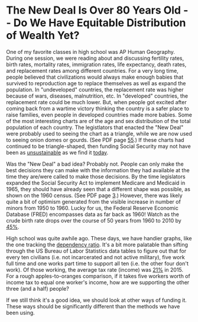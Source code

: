 # The New Deal Is Over 80 Years Old -- Do We Have Equitable Distribution of Wealth Yet?

One of my favorite classes in high school was AP Human Geography.  During one session, we were reading about and discussing fertility rates, birth rates, mortality rates, immigration rates, life expectancy, death rates, and replacement rates among different countries.  For a very long time, people believed that civilizations would always make enough babies that survived to reproduction age to replace themselves as well as expand the population.  In "undeveloped" countries, the replacement rate was higher because of wars, diseases, malnutrition, etc.  In "developed" countries, the replacement rate could be much lower.  But, when people got excited after coming back from a wartime victory thinking the country is a safer place to raise families, even people in developed countries made more babies.  Some of the most interesting charts are of the age and sex distribution of the total population of each country.  The legistlators that enacted the "New Deal" were probably used to seeing the chart as a triangle, while we are now used to seeing onion domes or gourds.  (See PDF page [55](https://www.census.gov/prod/2002pubs/censr-4.pdf).)  If these charts had continued to be triangle-shaped, then funding Social Security may not have been as [unsustainable](https://www.fiscal.treasury.gov/fsreports/rpt/finrep/fr/16frusg/01112017FR_(Final).pdf) as we find it [today](https://www.census.gov/popclock/).

Was the "New Deal" a bad idea?  Probably not.  People can only make the best decisions they can make with the information they had available at the time they are/were called to make those decisions.  By the time legislators expanded the Social Security Act to implement Medicare and Medicaid in 1965, they should have already seen that a different shape was possible, as shown on the 1960 census. (See PDF page [3](https://www2.census.gov/library/publications/1961/compendia/statab/82ed/1961-02.pdf).)  However, there was likely quite a bit of optimism generated from the visible increase in number of minors from 1950 to 1960.  Lucky for us, the Federal Reserve Economic Database (FRED) encompasses data as far back as 1960!  Watch as the crude birth rate drops over the course of 50 years from 1960 to 2010 by [45%](https://fred.stlouisfed.org/series/SPDYNCBRTINUSA).

High school was quite awhile ago.  These days, we have handier graphs, like the one tracking the [dependency ratio](https://upload.wikimedia.org/wikipedia/commons/f/f1/US_old_age_dependency_ratio.png).  It's a bit more palatable than sifting through the US Bureau of Labor Statistics data tables to figure out that for every ten civilians (i.e. not incarcerated and not active military), five work full time and one works part time to support all ten (i.e. the other four don't work).  Of those working, the average tax rate (income) was [21%](https://taxfoundation.org/how-much-do-people-pay-taxes/) in 2015.  For a rough apples-to-oranges comparison, if it takes five workers worth of income tax to equal one worker's income, how are we supporting the other three (and a half) people?

If we still think it's a good idea, we should look at other ways of funding it.  These ways should be significantly different than the methods we have been using.
